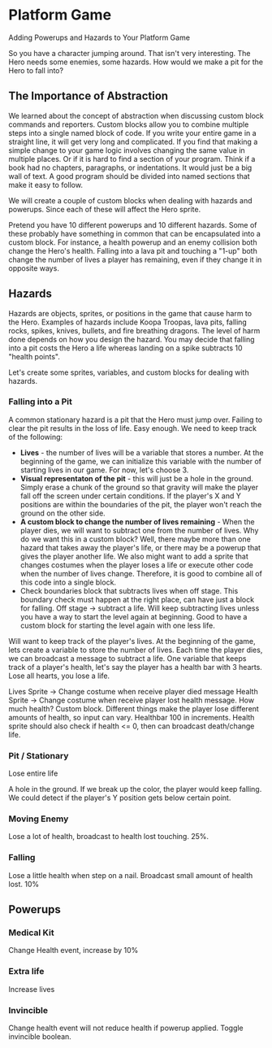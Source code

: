 # Platform Game

Adding Powerups and Hazards to Your Platform Game

So you have a character jumping around. That isn't very interesting. The Hero needs some enemies, some hazards. How would we make a pit for the Hero to fall into? 

## The Importance of Abstraction

We learned about the concept of abstraction when discussing custom block commands and reporters. Custom blocks allow you to combine multiple steps into a single named block of code. If you write your entire game in a straight line, it will get very long and complicated. If you find that making a simple change to your game logic involves changing the same value in multiple places. Or if it is hard to find a section of your program. Think if a book had no chapters, paragraphs, or indentations. It would just be a big wall of text. A good program should be divided into named sections that make it easy to follow. 

We will create a couple of custom blocks when dealing with hazards and powerups. Since each of these will affect the Hero sprite. 

Pretend you have 10 different powerups and 10 different hazards. Some of these probably have something in common that can be encapsulated into a custom block. For instance, a health powerup and an enemy collision both change the Hero's health. Falling into a lava pit and touching a "1-up" both change the number of lives a player has remaining, even if they change it in opposite ways. 

## Hazards

Hazards are objects, sprites, or positions in the game that cause harm to the Hero. Examples of hazards include Koopa Troopas, lava pits, falling rocks, spikes, knives, bullets, and fire breathing dragons. The level of harm done depends on how you design the hazard. You may decide that falling into a pit costs the Hero a life whereas landing on a spike subtracts 10 "health points". 

Let's create some sprites, variables, and custom blocks for dealing with hazards. 

### Falling into a Pit

A common stationary hazard is a pit that the Hero must jump over. Failing to clear the pit results in the loss of life. Easy enough. We need to keep track of the following:

* __Lives__ - the number of lives will be a variable that stores a number. At the beginning of the game, we can initialize this variable with the number of starting lives in our game. For now, let's choose 3.
* **Visual representaton of the pit** - this will just be a hole in the ground. Simply erase a chunk of the ground so that gravity will make the player fall off the screen under certain conditions. If the player's X and Y positions are within the boundaries of the pit, the player won't reach the ground on the other side. 
* __A custom block to change the number of lives remaining__ - When the player dies, we will want to subtract one from the number of lives. Why do we want this in a custom block? Well, there maybe more than one hazard that takes away the player's life, or there may be a powerup that gives the player another life. We also might want to add a sprite that changes costumes when the player loses a life or execute other code when the number of lives change. Therefore, it is good to combine all of this code into a single block. 
* Check boundaries block that subtracts lives when off stage. This boundary check must happen at the right place, can have just a block for falling. Off stage -> subtract a life. Will keep subtracting lives unless you have a way to start the level again at beginning. Good to have a custom block for starting the level again with one less life.

Will want to keep track of the player's lives. At the beginning of the game, lets create a variable to store the number of lives. Each time the player dies, we can broadcast a message to subtract a life. One variable that keeps track of a player's health, let's say the player has a health bar with 3 hearts. Lose all hearts, you lose a life. 

Lives Sprite -> Change costume when receive player died message
Health Sprite -> Change costume when receive player lost health message. How much health? Custom block. Different things make the player lose different amounts of health, so input can vary. Healthbar 100 in increments.
Health sprite should also check if health <= 0, then can broadcast death/change life.

### Pit / Stationary

Lose entire life

A hole in the ground. If we break up the color, the player would keep falling. We could detect if the player's Y position gets below  certain point.

### Moving Enemy

Lose a lot of health, broadcast to health lost touching. 25%.

### Falling

Lose a little health when step on a nail. Broadcast small amount of health lost. 10%

## Powerups

### Medical Kit

Change Health event, increase by 10%

### Extra life

Increase lives

### Invincible

Change health event will not reduce health if powerup applied. Toggle invincible boolean.
